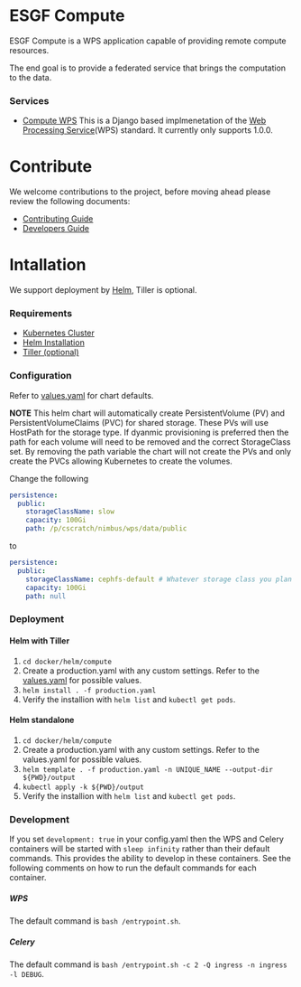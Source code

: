 # ESGF Compute
ESGF Compute is a WPS application capable of providing remote compute resources. 

The end goal is to provide a federated service that brings the computation to the data.

### Services
* [Compute WPS](compute/compute-wps) This is a Django based implmenetation of the [Web Processing Service](http://www.opengeospatial.org/standards/wps)(WPS) standard. It currently only supports 1.0.0.

# Contribute
We welcome contributions to the project, before moving ahead please review the following documents:

* [Contributing Guide](CONTRIBUTING.md)
* [Developers Guide](DEVELOPER.md)

# Intallation
We support deployment by [Helm](https://helm.sh/), Tiller is optional.

### Requirements
* [Kubernetes Cluster](https://kubernetes.io/docs/setup/pick-right-solution/)
* [Helm Installation](https://helm.sh/docs/using_helm/#install-helm)
* [Tiller (optional)](https://helm.sh/docs/using_helm/#installing-tiller)

### Configuration
Refer to [values.yaml](docker/helm/compute/values.yaml) for chart defaults.

**NOTE** This helm chart will automatically create PersistentVolume (PV) and PersistentVolumeClaims (PVC) for shared storage. These PVs will use HostPath for the storage type. If dyanmic provisioning is preferred then the path for each volume will need to be removed and the correct StorageClass set. By removing the path variable the chart will not create the PVs and only create the PVCs allowing Kubernetes to create the volumes.

Change the following
```yaml
persistence:
  public:
    storageClassName: slow
    capacity: 100Gi
    path: /p/cscratch/nimbus/wps/data/public
```
to
```yaml
persistence:
  public:
    storageClassName: cephfs-default # Whatever storage class you plan to use
    capacity: 100Gi
    path: null
```

### Deployment
#### Helm with Tiller
1. `cd docker/helm/compute`
2. Create a production.yaml with any custom settings. Refer to the [values.yaml](docker/helm/compute/values.yaml) for possible values. 
3. `helm install . -f production.yaml`
4. Verify the installion with `helm list` and `kubectl get pods`.

#### Helm standalone
1. `cd docker/helm/compute`
2. Create a production.yaml with any custom settings. Refer to the values.yaml for possible values. 
3. `helm template . -f production.yaml -n UNIQUE_NAME --output-dir ${PWD}/output`
4. `kubectl apply -k ${PWD}/output`
5. Verify the installion with `helm list` and `kubectl get pods`.

### Development
If you set `development: true` in your config.yaml then the WPS and Celery containers will be
started with `sleep infinity` rather than their default commands. This provides the ability to
develop in these containers. See the following comments on how to run the default commands for
each container.

##### WPS

The default command is `bash /entrypoint.sh`.

##### Celery

The default command is `bash /entrypoint.sh -c 2 -Q ingress -n ingress -l DEBUG`.
